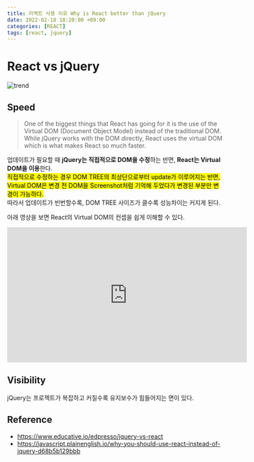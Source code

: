```yaml
---
title: 리액트 사용 이유 Why is React better than jQuery
date: 2022-02-18 18:20:00 +09:00
categories: [REACT]
tags: [react, jquery]
---
```


# React vs jQuery  
![trend](https://user-images.githubusercontent.com/56327550/154674644-81ba1a55-3b0b-4f62-9bd5-f0259f0eaae0.JPG)   

## Speed   
>One of the biggest things that React has going for it is the use of the Virtual DOM (Document Object Model) instead of the traditional DOM. While jQuery works with the DOM directly, React uses the virtual DOM which is what makes React so much faster.

업데이트가 필요할 때 **jQuery는 직접적으로 DOM을 수정**하는 반면, **React는 Virtual DOM을 이용**한다.   
<mark>직접적으로 수정하는 경우 DOM TREE의 최상단으로부터 update가 이루어지는 반면,   
Virtual DOM은 변경 전 DOM을 Screenshot처럼 기억해 두었다가 변경된 부분만 변경이 가능하다.</mark>   
따라서 업데이트가 빈번할수록, DOM TREE 사이즈가 클수록 성능차이는 커지게 된다.

아래 영상을 보면 React의 Virtual DOM의 컨셉을 쉽게 이해할 수 있다.
<iframe width="560" height="315" src="https://www.youtube.com/embed/BYbgopx44vo" title="YouTube video player" frameborder="0" allow="accelerometer; autoplay; clipboard-write; encrypted-media; gyroscope; picture-in-picture" allowfullscreen></iframe>   

## Visibility   
jQuery는 프로젝트가 복잡하고 커질수록 유지보수가 힘들어지는 면이 있다.


## Reference
- https://www.educative.io/edpresso/jquery-vs-react   
- https://javascript.plainenglish.io/why-you-should-use-react-instead-of-jquery-d68b5b129bbb






